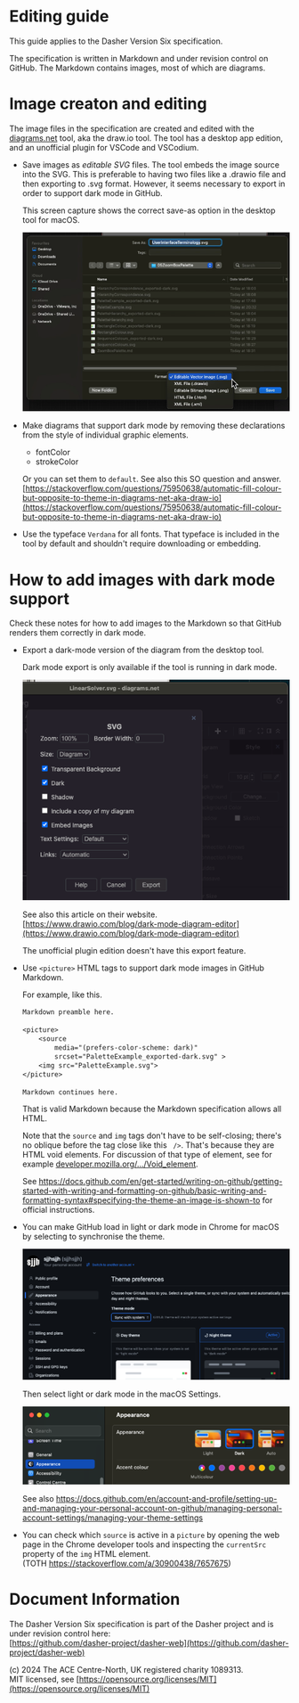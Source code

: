 # Editing guide
This guide applies to the Dasher Version Six specification.

The specification is written in Markdown and under revision control on GitHub.
The Markdown contains images, most of which are diagrams.

# Image creaton and editing
The image files in the specification are created and edited with the
[diagrams.net](https://diagrams.net) tool, aka the draw.io tool. The tool has a
desktop app edition, and an unofficial plugin for VSCode and VSCodium.

-   Save images as *editable SVG* files. The tool embeds the image source into
    the SVG. This is preferable to having two files like a .drawio file and then
    exporting to .svg format. However, it seems necessary to export in order to
    support dark mode in GitHub.

    This screen capture shows the correct save-as option in the desktop tool
    for macOS.

    ![](Screen_DiagramsDotNetDesktop_SaveAsEditiable-SVG.png)

-   Make diagrams that support dark mode by removing these declarations from the
    style of individual graphic elements.

    -   fontColor
    -   strokeColor

    Or you can set them to `default`. See also this SO question and answer.  
    [https://stackoverflow.com/questions/75950638/automatic-fill-colour-but-opposite-to-theme-in-diagrams-net-aka-draw-io](https://stackoverflow.com/questions/75950638/automatic-fill-colour-but-opposite-to-theme-in-diagrams-net-aka-draw-io)

-   Use the typeface `Verdana` for all fonts. That typeface is included in the
    tool by default and shouldn't require downloading or embedding.

# How to add images with dark mode support
Check these notes for how to add images to the Markdown so that GitHub renders
them correctly in dark mode.

-   Export a dark-mode version of the diagram from the desktop tool.

    Dark mode export is only available if the tool is running in dark mode.

    ![](Screen_DiagramsDotNetDesktop_ExportAs-SVG-DarkMode.png)

    See also this article on their website.  
    [https://www.drawio.com/blog/dark-mode-diagram-editor](https://www.drawio.com/blog/dark-mode-diagram-editor)

    The unofficial plugin edition doesn't have this export feature.

-   Use `<picture>` HTML tags to support dark mode images in GitHub Markdown.

    For example, like this.

        Markdown preamble here.

        <picture>
            <source
                media="(prefers-color-scheme: dark)"
                srcset="PaletteExample_exported-dark.svg" >
            <img src="PaletteExample.svg">
        </picture>

        Markdown continues here.
    
    That is valid Markdown because the Markdown specification allows all HTML.

    Note that the `source` and `img` tags don't have to be self-closing; there's
    no oblique before the tag close like this ` />`. That's because they are
    HTML void elements. For discussion of that type of element, see for example
    [developer.mozilla.org/.../Void_element](https://developer.mozilla.org/en-US/docs/Glossary/Void_element).

    See
    https://docs.github.com/en/get-started/writing-on-github/getting-started-with-writing-and-formatting-on-github/basic-writing-and-formatting-syntax#specifying-the-theme-an-image-is-shown-to
    for official instructions.

-   You can make GitHub load in light or dark mode in Chrome for macOS by
    selecting to synchronise the theme.

    ![](Screen_GitHub_DarkMode.png)

    Then select light or dark mode in the macOS Settings.

    ![](Screen_macOS-Settings-Dark-Mode.png)

    See also https://docs.github.com/en/account-and-profile/setting-up-and-managing-your-personal-account-on-github/managing-personal-account-settings/managing-your-theme-settings

-   You can check which `source` is active in a `picture` by opening the web
    page in the Chrome developer tools and inspecting the `currentSrc` property
    of the `img` HTML element.  
    (TOTH https://stackoverflow.com/a/30900438/7657675)

# Document Information
The Dasher Version Six specification is part of the Dasher project and is under
revision control here:  
[https://github.com/dasher-project/dasher-web](https://github.com/dasher-project/dasher-web)

(c) 2024 The ACE Centre-North, UK registered charity 1089313.  
MIT licensed, see [https://opensource.org/licenses/MIT](https://opensource.org/licenses/MIT)
